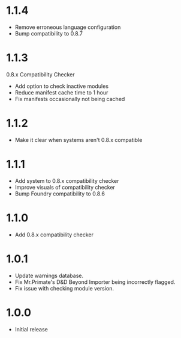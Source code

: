 # 1.1.4

* Remove erroneous language configuration
* Bump compatibility to 0.8.7

# 1.1.3

0.8.x Compatibility Checker

* Add option to check inactive modules 
* Reduce manifest cache time to 1 hour
* Fix manifests occasionally not being cached

# 1.1.2

* Make it clear when systems aren't 0.8.x compatible

# 1.1.1

* Add system to 0.8.x compatibility checker
* Improve visuals of compatibility checker
* Bump Foundry compatibility to 0.8.6

# 1.1.0

* Add 0.8.x compatibility checker

# 1.0.1

* Update warnings database.
* Fix Mr.Primate's D&D Beyond Importer being incorrectly flagged.
* Fix issue with checking module version.

# 1.0.0

* Initial release